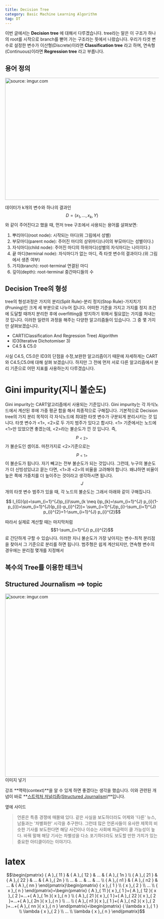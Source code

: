 ```yaml
---
title: Decision Tree
category: Basic Machine Learning Algorithm
tag: DT
---
```

이번 글에서는 **Decision tree** 에 대해서 다루겠습니다. tree라는 말은 이 구조가 하나의 root를 시작으로 branch를 뻗어 가는 구조라는 뜻에서 나왔습니다. 우리가
타겟 변수로 설정한 변수가 이산형(Discrete)이라면 **Classification tree** 라고 하며, 연속형(Continuous)이라면 **Regression tree** 라고 부릅니다.

## 용어 정의
<a href="https://imgur.com/sZgYK1B"><img src="https://i.imgur.com/sZgYK1B.png" width="600px" height="400px" title="source: imgur.com" /></a>

데이터가 k개의 변수와 하나의 결과인 $$D=(x_{1},...,x_{k},Y)$$와 같이 주어진다고 했을 때,
먼저 tree 구조에서 사용되는 용어를 살펴보면:
1. 뿌리마디(root node): 시작되는 마디(위 그림에서 성별)
2. 부모마디(parent node): 주어진 마디의 상위마디(나이의 부모마디는 성별이다.)
3. 자식마디(child node): 주어진 마디의 하위마디(성별의 자식마디는 나이이다.)
4. 끝 마디(terminal node): 자식마디가 없는 마디, 즉 타겟 변수의 결과이다.(위 그림에서 생존 여부)
5. 가지(branch): root-terminal 연결된 마디
6. 깊이(depth): root-terminal 중간마디들의 수

## Decision Tree의 형성

tree의 형성과정은 가지의 분리(Split Rule)-분리 정지(Stop Rule)-가지치기(Pruning)인 크게 세 부분으로 나누어 집니다. 어떠한 기준을 가지고 가지를 정지 조건에 도달할 때까지 분리한 후에 overfitting을 방지하기 위해서 필요없는 가지를 처내는 것 입니다. 이러한 일련의 과정을 해주는 다양한 알고리즘들이 있습니다. 그 중 몇 가지만 살펴보겠습니다.

* CART(Classification And Regression Tree) Algorithm
* ID3(Iterative Dichotomiser 3)
* C4.5 & C5.0

사실 C4.5, C5.0은 ID3의 단점을 수정,보완한 알고리즘이기 때문에 자세하게는 CART와 C4.5,C5.0에 대해 살펴 보겠습니다. 하지만 그 전에 먼저 서로 다른 알고리즘에서 분리 기준으로 어떤 지표를 사용하는지 다루겠습니다.

# Gini impurity(지니 불순도)
Gini impurity는 CART알고리즘에서 사용되는 기준입니다. Gini impurity는 각 자식노드에서 계산된 후에 가중 평균 합을 해서 최종적으로 구해집니다. 기본적으로 Decision tree의 가지 분리 목적이 각 자식노드에 최대한 타겟 변수가 구분되게 분리시키는 것 입니다. 타겟 변수가 <1>, <2>로 두 가지 범주가 있다고 합시다. <1> 기준에서는 노드에 <1>만 있었으면 좋겠는데, <2>라는 불순도가 낀 것 입니다. 즉, $$p_{<2>}$$가 불순도인 셈이죠. 마찬가지로 <2>기준으로는 $$p_{<1>}$$이 불순도가 됩니다. 자기 빼고는 전부 불순도가 되는 것입니다. 그런데, 누구의 불순도가 더 신빙성있냐고 묻는 다면, <1>과 <2>의 비율을 고려해야 합니다. 왜냐하면 비율이 높은 쪽에 가중치를 더 높이주는 것이라고 생각하시면 됩니다.$$J$$개의 타겟 변수 범주가 있을 때, 각 노드의 불순도는 그래서 아래와 같이 구해집니다.

$$ I_{G}(p)=\sum_{i=1}^{J}p_{i}\sum_{k \neq i}p_{k}=\sum_{i=1}^{J} p_{i}(1-p_{i})=\sum_{i=1}^{J}(p_{i}-p_{i}^{2})=
  \sum_{i=1}^{J}p_{i}-\sum_{i=1}^{J} p_{i}^{2}=1-\sum_{i=1}^{J} p_{i}^{2}$$

따라서 실제로 계산할 때는 마지막처럼 $$1-\sum_{i=1}^{J} p_{i}^{2}$$로 간단하게 구할 수 있습니다. 이러한 지니 불순도가 가장 낮아지는 변수-최적 분리점을 찾아서 그 기준으로 분리를 하면 됩니다. 범주형은 쉽게 계산되지만, 연속형 변수의 경우에는 분리점 몇개를 지정해서


## 복수의 Tree를 이용한 테크닉


## Structured Journalism ==> topic
<a href="http://imgur.com/HqWB22Q"><img src="http://i.imgur.com/HqWB22Q.png" width="600px" title="source: imgur.com" /></a> 이미지 넣기

강조
**맥락(context)**을 알 수 있게 하면 좋겠다는 생각을 했습니다. 이와 관련된 개념이 바로 **[스트럭처 저널리즘(Structured Journalism)](https://www.kpf.or.kr/site/kpf/research/selectMediaPdsView.do?seq=7562)**입니다.

옆에 사이드
> 언론은 특종 경쟁에 매몰돼 있다. 같은 사실을 보도하더라도 어제와 '다른' 뉴스, 남들과는 '차별화한' 시각을 추구한다. 그런데 많은 언론사들이 유사한 제목의 비슷한 기사를 보도한다면 해당 사건이나 이슈는 사회에 파급력이 클 가능성이 높다. 바꿔 말해 해당 기사는 차별성을 다소 포기하더라도 보도할 만한 가치가 있는 중요한 아티클이라는 이야기다.

# latex
$$\begin{pmatrix} { A }_{ 11 } & { A }_{ 12 } & ... & { A }_{ 1n } \\ { A }_{ 21 } & { A }_{ 22 } & ... & { A }_{ 2n } \\ ... & ... & ... & ... \\ { A }_{ n1 } & { A }_{ n2 } & ... & { A }_{ nn } \end{pmatrix}\begin{pmatrix} { x }_{ 1 } \\ { x }_{ 2 } \\ ... \\ { x }_{ n } \end{pmatrix}=\begin{pmatrix} { A }_{ 11 }{ x }_{ 1 }+{ A }_{ 12 }{ x }_{ 2 }+...+{ A }_{ 1n }{ x }_{ n } \\ { A }_{ 21 }{ x }_{ 1 }+{ A }_{ 22 }{ x }_{ 2 }+...+{ A }_{ 2n }{ x }_{ n } \\ ... \\ { A }_{ n1 }{ x }_{ 1 }+{ A }_{ n2 }{ x }_{ 2 }+...+{ A }_{ nn }{ x }_{ n } \end{pmatrix}=\begin{pmatrix} { \lambda x }_{ 1 } \\ \lambda { x }_{ 2 } \\ ... \\ \lambda { x }_{ n } \end{pmatrix}$$
